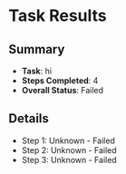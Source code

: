 
# Task Results

## Summary
- **Task**: hi
- **Steps Completed**: 4
- **Overall Status**: Failed

## Details
- Step 1: Unknown - Failed
- Step 2: Unknown - Failed
- Step 3: Unknown - Failed
